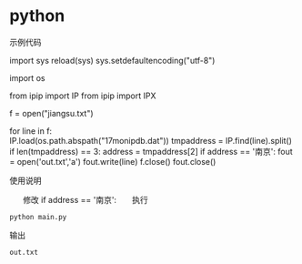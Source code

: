 # python

示例代码

import sys
reload(sys)
sys.setdefaultencoding("utf-8")

import os

from ipip import IP
from ipip import IPX

f = open("jiangsu.txt")

for line in f:	
	IP.load(os.path.abspath("17monipdb.dat"))
	tmpaddress = IP.find(line).split()
	if len(tmpaddress) == 3:
		address = tmpaddress[2]
		if address == '南京':
			fout = open('out.txt','a') 
			fout.write(line)
f.close()
fout.close()


使用说明
       
       修改 if address == '南京': 
       
执行

	python main.py 
输出 

	out.txt 

